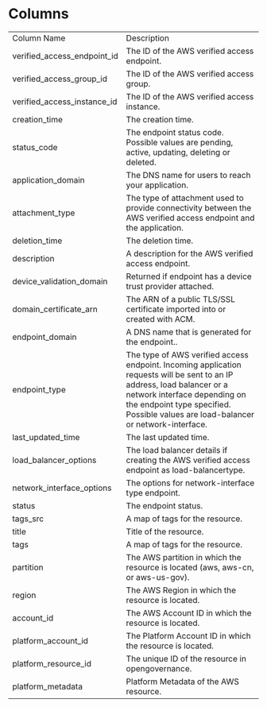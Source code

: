 # Columns  

<table>
	<tr><td>Column Name</td><td>Description</td></tr>
	<tr><td>verified_access_endpoint_id</td><td>The ID of the AWS verified access endpoint.</td></tr>
	<tr><td>verified_access_group_id</td><td>The ID of the AWS verified access group.</td></tr>
	<tr><td>verified_access_instance_id</td><td>The ID of the AWS verified access instance.</td></tr>
	<tr><td>creation_time</td><td>The creation time.</td></tr>
	<tr><td>status_code</td><td>The endpoint status code. Possible values are pending, active, updating, deleting or deleted.</td></tr>
	<tr><td>application_domain</td><td>The DNS name for users to reach your application.</td></tr>
	<tr><td>attachment_type</td><td>The type of attachment used to provide connectivity between the AWS verified access endpoint and the application.</td></tr>
	<tr><td>deletion_time</td><td>The deletion time.</td></tr>
	<tr><td>description</td><td>A description for the AWS verified access endpoint.</td></tr>
	<tr><td>device_validation_domain</td><td>Returned if endpoint has a device trust provider attached.</td></tr>
	<tr><td>domain_certificate_arn</td><td>The ARN of a public TLS/SSL certificate imported into or created with ACM.</td></tr>
	<tr><td>endpoint_domain</td><td>A DNS name that is generated for the endpoint..</td></tr>
	<tr><td>endpoint_type</td><td>The type of AWS verified access endpoint. Incoming application requests will be sent to an IP address, load balancer or a network interface depending on the endpoint type specified. Possible values are load-balancer or network-interface.</td></tr>
	<tr><td>last_updated_time</td><td>The last updated time.</td></tr>
	<tr><td>load_balancer_options</td><td>The load balancer details if creating the AWS verified access endpoint as load-balancertype.</td></tr>
	<tr><td>network_interface_options</td><td>The options for network-interface type endpoint.</td></tr>
	<tr><td>status</td><td>The endpoint status.</td></tr>
	<tr><td>tags_src</td><td>A map of tags for the resource.</td></tr>
	<tr><td>title</td><td>Title of the resource.</td></tr>
	<tr><td>tags</td><td>A map of tags for the resource.</td></tr>
	<tr><td>partition</td><td>The AWS partition in which the resource is located (aws, aws-cn, or aws-us-gov).</td></tr>
	<tr><td>region</td><td>The AWS Region in which the resource is located.</td></tr>
	<tr><td>account_id</td><td>The AWS Account ID in which the resource is located.</td></tr>
	<tr><td>platform_account_id</td><td>The Platform Account ID in which the resource is located.</td></tr>
	<tr><td>platform_resource_id</td><td>The unique ID of the resource in opengovernance.</td></tr>
	<tr><td>platform_metadata</td><td>Platform Metadata of the AWS resource.</td></tr>
</table>